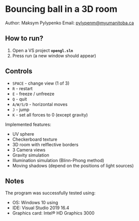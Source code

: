 # Bouncing ball in a 3D room 
Author: Maksym Pylypenko
Email: pylypenm@myumanitoba.ca

## How to run?

1. Open a VS project **`opengl.sln`**
2. Press run (a new window should appear)

## Controls

* `SPACE`	- change view (1 of 3)
* `R`		- restart
* `E`		- freeze / unfreeze
* `Q`		- quit 
* `A/W/S/D`	- horizontal moves
* `J`		- jump 
* `K`		- set all forces to 0 (except gravity) 

Implemented features:
- UV sphere 
- Checkerboard texture 
- 3D room with relflective borders
- 3 Camera views
- Gravity simulation  
- Illumination simulation (Blinn-Phong method)
- Moving shadows (depend on the positions of light sources)

## Notes

The program was successfully tested using:
* OS: Windows 10 using 
* IDE: Visual Studio 2019 16.4
* Graphics card: Intel® HD Graphics 3000


